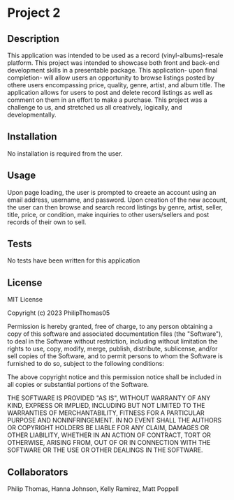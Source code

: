 # Project 2

## Description
This application was intended to be used as a record (vinyl-albums)-resale platform.  This project was intended to showcase both front and back-end development skills in a presentable package.  This application- upon final completion- will allow users an opportunity to browse listings posted by othere users encompassing price, quality, genre, artist, and album title.  The application allows for users to post and delete record listings as well as comment on them in an effort to make a purchase.  This project was a challenge to us, and stretched us all creatively, logically, and developmentally.

## Installation
No installation is required from the user.

## Usage
Upon page loading, the user is prompted to creaete an account using an email address, username, and password.  Upon creation of the new account, the user can then browse and  search record listings by genre, artist, seller, title, price, or condition, make inquiries to other users/sellers and post records of their own to sell. 

## Tests
No tests have been written for this application

## License
MIT License

Copyright (c) 2023 PhilipThomas05

Permission is hereby granted, free of charge, to any person obtaining a copy
of this software and associated documentation files (the "Software"), to deal
in the Software without restriction, including without limitation the rights
to use, copy, modify, merge, publish, distribute, sublicense, and/or sell
copies of the Software, and to permit persons to whom the Software is
furnished to do so, subject to the following conditions:

The above copyright notice and this permission notice shall be included in all
copies or substantial portions of the Software.

THE SOFTWARE IS PROVIDED "AS IS", WITHOUT WARRANTY OF ANY KIND, EXPRESS OR
IMPLIED, INCLUDING BUT NOT LIMITED TO THE WARRANTIES OF MERCHANTABILITY,
FITNESS FOR A PARTICULAR PURPOSE AND NONINFRINGEMENT. IN NO EVENT SHALL THE
AUTHORS OR COPYRIGHT HOLDERS BE LIABLE FOR ANY CLAIM, DAMAGES OR OTHER
LIABILITY, WHETHER IN AN ACTION OF CONTRACT, TORT OR OTHERWISE, ARISING FROM,
OUT OF OR IN CONNECTION WITH THE SOFTWARE OR THE USE OR OTHER DEALINGS IN THE
SOFTWARE.
## Collaborators  
Philip Thomas, Hanna Johnson, Kelly Ramirez, Matt Poppell
